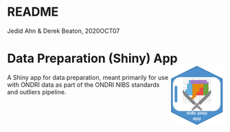 # README

Jedid Ahn & Derek Beaton, 2020OCT07

# Data Preparation (Shiny) App <img src='etc/dataprep_app_logo.png' align="right" height="139"/>

A Shiny app for data preparation, meant primarily for use with ONDRI data as part of the ONDRI NIBS standards and outliers pipeline.
